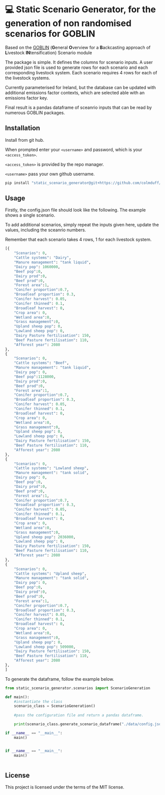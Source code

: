 # 💻 Static Scenario Generator, for the generation of non randomised scenarios for GOBLIN

 Based on the [GOBLIN](https://gmd.copernicus.org/articles/15/2239/2022/) (**G**eneral **O**verview for a **B**ackcasting approach of **L**ivestock **IN**tensification) Scenario module

 The package is simple. It defines the columns for scenario inputs. A user provided json file is used to generate rows for each scenario and each corresponding livestock system. Each scenario requires 4 rows for each of the livestock systems.  

 Currently parameterised for Ireland, but the database can be updated with additional emissions factor contexts, which are selected able with an emissions factor key. 

 Final result is a pandas dataframe of sceanrio inputs that can be read by numerous GOBLIN packages.

## Installation

Install from git hub. 

When prompted enter your ```<username>``` and password, which is your ```<access_token>```.

```<access_token>``` is provided by the repo manager.

```<username>``` pass your own github username.


```bash
pip install "static_scenario_generator@git+https://github.com/colmduff/static_scenario_generator.git@main" 

```

## Usage
Firstly, the config.json file should look like the following. The example shows a single scenario. 

To add additional scenarios, simply repeat the inputs given here, update the values, including the sceanrio numbers. 

Remember that each scenario takes 4 rows, 1 for each livestock system.
```python
[{
    "Scenarios": 0,
    "Cattle systems": "Dairy",
    "Manure management": "tank liquid",
    "Dairy pop": 1060000,
    "Beef pop":0,
    "Dairy prod":0,
    "Beef prod":0,
    "Forest area":1,
    "Conifer proportion":0.7,
    "Broadleaf proportion": 0.3,
    "Conifer harvest": 0.05,
    "Conifer thinned": 0.1,
    "Broadleaf harvest": 0,
    "Crop area": 0,
    "Wetland area":0,
    "Grass management":0,
    "Upland sheep pop": 0,
    "Lowland sheep pop": 0,
    "Dairy Pasture fertilisation": 150,
    "Beef Pasture fertilisation": 110,
    "Afforest year": 2080   
},
{
    "Scenarios": 0,
    "Cattle systems": "Beef",
    "Manure management": "tank liquid",
    "Dairy pop": 0,
    "Beef pop":1128000,
    "Dairy prod":0,
    "Beef prod":0,
    "Forest area":1,
    "Conifer proportion":0.7,
    "Broadleaf proportion": 0.3,
    "Conifer harvest": 0.05,
    "Conifer thinned": 0.1,
    "Broadleaf harvest": 0,
    "Crop area": 0,
    "Wetland area":0,
    "Grass management":0,
    "Upland sheep pop": 0,
    "Lowland sheep pop": 0,
    "Dairy Pasture fertilisation": 150,
    "Beef Pasture fertilisation": 110,
    "Afforest year": 2080   
},
{
    "Scenarios": 0,
    "Cattle systems": "Lowland sheep",
    "Manure management": "tank solid",
    "Dairy pop": 0,
    "Beef pop":0,
    "Dairy prod":0,
    "Beef prod":0,
    "Forest area":1,
    "Conifer proportion":0.7,
    "Broadleaf proportion": 0.3,
    "Conifer harvest": 0.05,
    "Conifer thinned": 0.1,
    "Broadleaf harvest": 0,
    "Crop area": 0,
    "Wetland area":0,
    "Grass management":0,
    "Upland sheep pop": 2036000,
    "Lowland sheep pop": 0,
    "Dairy Pasture fertilisation": 150,
    "Beef Pasture fertilisation": 110,
    "Afforest year": 2080   
},
{
    "Scenarios": 0,
    "Cattle systems": "Upland sheep",
    "Manure management": "tank solid",
    "Dairy pop": 0,
    "Beef pop":0,
    "Dairy prod":0,
    "Beef prod":0,
    "Forest area":1,
    "Conifer proportion":0.7,
    "Broadleaf proportion": 0.3,
    "Conifer harvest": 0.05,
    "Conifer thinned": 0.1,
    "Broadleaf harvest": 0,
    "Crop area": 0,
    "Wetland area":0,
    "Grass management":0,
    "Upland sheep pop": 0,
    "Lowland sheep pop": 509000,
    "Dairy Pasture fertilisation": 150,
    "Beef Pasture fertilisation": 110,
    "Afforest year": 2080   
},
]
```

To generate the dataframe, follow the example below.

```python
from static_scenario_generator.scenarios import ScenarioGeneration

def main():
    #instantiate the class 
    scenario_class = ScenarioGeneration()
    
    #pass the configuration file and return a pandas dataframe. 

    print(scenario_class.generate_scenario_dataframe("./data/config.json"))

if __name__ == "__main__":
    main()


if __name__ == "__main__":
    main()
    
```
## License
This project is licensed under the terms of the MIT license.

